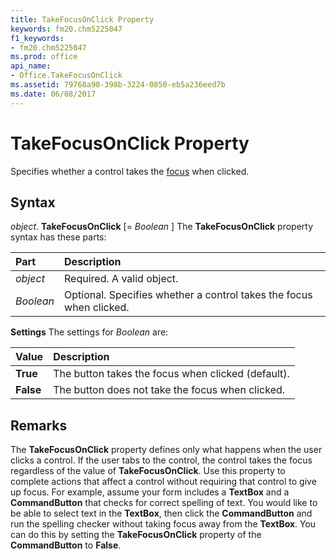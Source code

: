 ```yaml
---
title: TakeFocusOnClick Property
keywords: fm20.chm5225047
f1_keywords:
- fm20.chm5225047
ms.prod: office
api_name:
- Office.TakeFocusOnClick
ms.assetid: 79768a90-398b-3224-0850-eb5a236eed7b
ms.date: 06/08/2017
---
```



# TakeFocusOnClick Property



Specifies whether a control takes the [focus](../../Glossary/vbe-glossary.md#focu) when clicked.

## Syntax

_object_. **TakeFocusOnClick** [= _Boolean_ ]
The  **TakeFocusOnClick** property syntax has these parts:


|**Part**|**Description**|
|:-----|:-----|
| _object_|Required. A valid object.|
| _Boolean_|Optional. Specifies whether a control takes the focus when clicked.|

 **Settings**
The settings for  _Boolean_ are:


|**Value**|**Description**|
|:-----|:-----|
|**True**|The button takes the focus when clicked (default).|
|**False**|The button does not take the focus when clicked.|

## Remarks

The  **TakeFocusOnClick** property defines only what happens when the user clicks a control. If the user tabs to the control, the control takes the focus regardless of the value of **TakeFocusOnClick**.
Use this property to complete actions that affect a control without requiring that control to give up focus. For example, assume your form includes a  **TextBox** and a **CommandButton** that checks for correct spelling of text. You would like to be able to select text in the **TextBox**, then click the **CommandButton** and run the spelling checker without taking focus away from the **TextBox**. You can do this by setting the **TakeFocusOnClick** property of the **CommandButton** to **False**.

